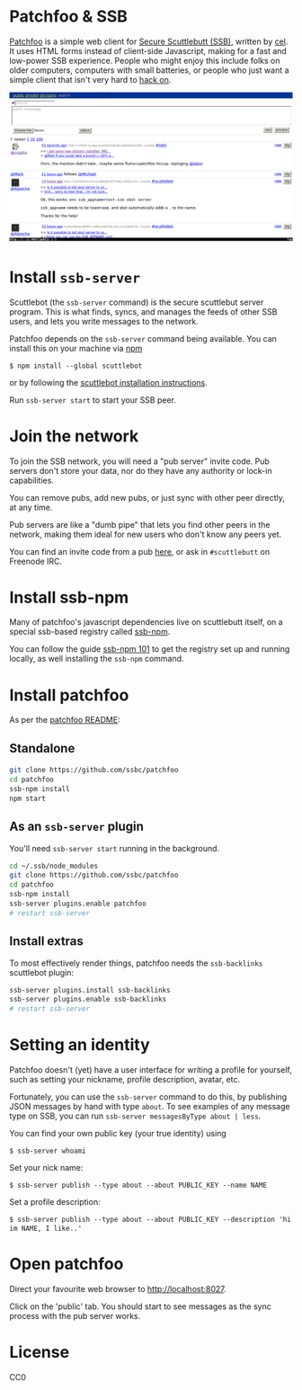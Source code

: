 # Patchfoo & SSB

[Patchfoo](https://github.com/ssbc/patchfoo) is a simple web client for [Secure
Scuttlebutt (SSB)](https://scuttlebut.nz), written by
[cel](https://git.scuttlebot.io/%40f%2F6sQ6d2CMxRUhLpspgGIulDxDCwYD7DzFzPNr7u5AU%3D.ed25519).
It uses HTML forms instead of client-side Javascript, making for a fast and
low-power SSB experience. People who might enjoy this include folks on older
computers, computers with small batteries, or people who just want a simple
client that isn't very hard to [hack
on](%25mgQ7t%2BaBDF71ZGmzQVk8yEQiB8Wj2dF5nmmVyYynOoQ%3D.sha256).

![screenshot](screenshot.jpg)

# Install `ssb-server`

Scuttlebot (the `ssb-server` command) is the secure scuttlebut server program. This is
what finds, syncs, and manages the feeds of other SSB users, and lets you write
messages to the network.

Patchfoo depends on the `ssb-server` command being available. You can install this on
your machine via [npm](https://npmjs.org)

```
$ npm install --global scuttlebot
```

or by following the [scuttlebot installation
instructions](https://ssbc.github.io/docs/scuttlebot/install.html).

Run `ssb-server start` to start your SSB peer.

# Join the network

To join the SSB network, you will need a "pub server" invite code. Pub servers
don't store your data, nor do they have any authority or lock-in capabilities.

You can remove pubs, add new pubs, or just sync with other peer directly, at any
time.

Pub servers are like a "dumb pipe" that lets you find other peers in the
network, making them ideal for new users who don't know any peers yet.

You can find an invite code from a pub
[here](https://github.com/ssbc/scuttlebot/wiki/Pub-Servers), or ask in
`#scuttlebutt` on Freenode IRC.

# Install ssb-npm

Many of patchfoo's javascript dependencies live on scuttlebutt itself, on a
special ssb-based registry called
[ssb-npm](http://git.scuttlebot.io/%25iqhz%2FsQCZCSp91JYAqfQPzHuDYrjw1geKPf1wJ1CvlA%3D.sha256).

You can follow the guide [ssb-npm 101](https://github.com/noffle/ssb-npm-101) to
get the registry set up and running locally, as well installing the `ssb-npm`
command.

# Install patchfoo

As per the [patchfoo README](https://github.com/ssbc/patchfoo):

## Standalone

```sh
git clone https://github.com/ssbc/patchfoo
cd patchfoo
ssb-npm install
npm start
```

## As an `ssb-server` plugin

You'll need `ssb-server start` running in the background.

```sh
cd ~/.ssb/node_modules
git clone https://github.com/ssbc/patchfoo
cd patchfoo
ssb-npm install
ssb-server plugins.enable patchfoo
# restart ssb-server
```

## Install extras

To most effectively render things, patchfoo needs the `ssb-backlinks` scuttlebot
plugin:

```sh
ssb-server plugins.install ssb-backlinks
ssb-server plugins.enable ssb-backlinks
# restart ssb-server
```

# Setting an identity

Patchfoo doesn't (yet) have a user interface for writing a profile for yourself,
such as setting your nickname, profile description, avatar, etc.

Fortunately, you can use the `ssb-server` command to do this, by publishing JSON
messages by hand with type `about`. To see examples of any message type on SSB,
you can run `ssb-server messagesByType about | less`.

You can find your own public key (your true identity) using

```
$ ssb-server whoami
```

Set your nick name:

```
$ ssb-server publish --type about --about PUBLIC_KEY --name NAME
```

Set a profile description:

```
$ ssb-server publish --type about --about PUBLIC_KEY --description 'hi im NAME, I like..'
```

# Open patchfoo

Direct your favourite web browser to [http://localhost:8027](http://localhost:8027).

Click on the 'public' tab. You should start to see messages as the sync process
with the pub server works.

# License

CC0

